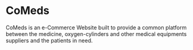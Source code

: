 # CoMeds

CoMeds is an e-Commerce Website built to provide a common platform between the medicine, oxygen-cylinders and other medical equipments suppliers and the patients in need.

